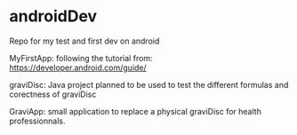 # androidDev
Repo for my test and first dev on android 

MyFirstApp: following the tutorial from: https://developer.android.com/guide/

graviDisc: Java project planned to be used to test the different formulas and corectness of graviDisc

GraviApp: small application to replace a physical graviDisc for health professionnals.
